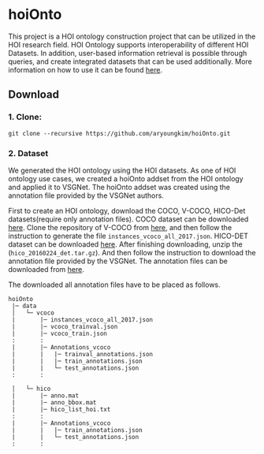 # hoiOnto
This project is a HOI ontology construction project that can be utilized in the HOI research field. HOI Ontology supports interoperability of different HOI Datasets. In addition, user-based information retrieval is possible through queries, and create integrated datasets that can be used additionally. More information on how to use it can be found [here](https://drive.google.com/drive/folders/1J8mN63bNIrTdBQzq7Lpjp4qxMXgYI-yF?usp=sharing).

## Download
### 1. Clone:
```Shell
git clone --recursive https://github.com/aryoungkim/hoiOnto.git
```
### 2. Dataset
We generated the HOI ontology using the HOI datasets. As one of HOI ontology use cases, we created a hoiOnto addset from the HOI ontology and applied it to VSGNet. The hoiOnto addset was created using the annotation file provided by the VSGNet authors.

First to create an HOI ontology, download the COCO, V-COCO, HICO-Det datasets(require only annotation files). COCO dataset can be downloaded [here](http://images.cocodataset.org/annotations/annotations_trainval2017.zip). Clone the repository of V-COCO from [here](https://github.com/s-gupta/v-coco), and then follow the instruction to generate the file `instances_vcoco_all_2017.json`. HICO-DET dataset can be downloaded [here](https://drive.google.com/open?id=1QZcJmGVlF9f4h-XLWe9Gkmnmj2z1gSnk). After finishing downloading, unzip the (`hico_20160224_det.tar.gz`). 
And then follow the instruction to download the annotation file provided by the VSGNet. The annotation files can be downloaded from [here](https://github.com/ASMIftekhar/VSGNet). 

The downloaded all annotation files have to be placed as follows.
 
```
hoiOnto
 |─ data
 │   └─ vcoco
 |       |─ instances_vcoco_all_2017.json
 |       |─ vcoco_trainval.json
 |       |─ vcoco_train.json
 :       :
 |       |─ Annotations_vcoco
 |       |   |─ trainval_annotations.json
 |       |   |─ train_annotations.json
 |       |   └─ test_annotations.json
 :       :
 
 │   └─ hico
 |       |─ anno.mat
 |       |─ anno_bbox.mat
 |       |─ hico_list_hoi.txt
 :       :
 |       |─ Annotations_vcoco
 |       |   |─ train_annotations.json
 |       |   └─ test_annotations.json
 :       :
```
